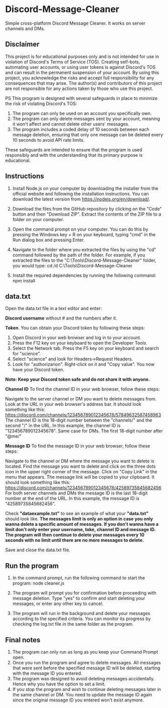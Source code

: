 # Discord-Message-Cleaner
Simple cross-platform Discord Message Cleaner. It works on server channels and DMs.

## Disclaimer

This project is for educational purposes only and is not intended for use in violation of Discord's Terms of Service (TOS). Creating self-bots, automating user accounts, or using user tokens is against Discord's TOS and can result in the permanent suspension of your account. By using this project, you acknowledge the risks and accept full responsibility for any consequences that may arise. The author(s) and contributors of this project are not responsible for any actions taken by those who use this project.

PS
This program is designed with several safeguards in place to minimize the risk of violating Discord's TOS:

1. The program can only be used on an account you specifically own.
2. The program can only delete messages sent by your account, meaning it won't affect and cannot delete other users' messages.
3. The program includes a coded delay of 10 seconds between each message deletion, ensuring that only one message can be deleted every 10 seconds to avoid API rate limits.

These safeguards are intended to ensure that the program is used responsibly and with the understanding that its primary purpose is educational.

## Instructions

1. Install Node.js on your computer by downloading the installer from the official website and following the installation instructions. You can download the latest version from https://nodejs.org/en/download/.

2. Download the files from the GitHub repository by clicking on the "Code" button and then "Download ZIP". Extract the contents of the ZIP file to a folder on your computer.

3. Open the command prompt on your computer. You can do this by pressing the Windows key + R on your keyboard, typing "cmd" in the Run dialog box and pressing Enter.

4. Navigate to the folder where you extracted the files by using the "cd" command followed by the path of the folder. For example, if you extracted the files to the "C:\Tools\Discord-Message-Cleaner" folder, you would type:
cd /d C:\Tools\Discord-Message-Cleaner

5. Install the required dependencies by running the following command:
npm install

## data.txt

Open the data.txt file in a text editor and enter:

**Discord username** without # and the numbers after it.

**Token**.
You can obtain your Discord token by following these steps:
1. Open Discord in your web browser and log in to your account.
2. Press the F12 key on your keyboard to open the Developer Tools.
3. Select the Network tab. Press the F5 key on your keyboard and search for "science".
4. Select "science" and look for Headers->Request Headers.
5. Look for "authorizarion". Right-click on it and "Copy value". You now have your Discord token.

**Note: Keep your Discord token safe and do not share it with anyone.**

**Channel ID**
To find the channel ID in your web browser, follow these steps:

Navigate to the server channel or DM you want to delete messages from.
Look at the URL in your web browser's address bar. It should look something like this: https://discord.com/channels/123456789012345678/57849632587458963
The channel ID is the 18-digit number between the "channels/" and the second "/" in the URL. In this example, the channel ID is "123456789012345678".
Same case for DMs. The first 18-digit number after "@me/"

**Message ID**
To find the message ID in your web browser, follow these steps:

Navigate to the channel or DM where the message you want to delete is located.
Find the message you want to delete and click on the three dots icon in the upper right corner of the message.
Click on "Copy Link" in the menu that appears.
The message link will be copied to your clipboard. It should look something like this: https://discord.com/channels/123456789012345678/42589735845682456
For both server channels and DMs the message ID is the last 18-digit number at the end of the URL. In this example, the message ID is "42589735845682456".

Check **"dataexample.txt"** to see an example of what your **"data.txt"** should look like.
**The messages limit is only an option in case you only wanna delete a specific amount of messages. If you don't wanna have a limit don't only enter your username, toke, channel ID and message ID. The program will then continue to delete your messages every 10 seconds with no limit until there are no more messages to delete.**

Save and close the data.txt file.

## Run the program

1. In the command prompt, run the following command to start the program:
node cleaner.js

2. The program will prompt you for confirmation before proceeding with message deletion. Type "yes" to confirm and start deleting your messages, or enter any other key to cancel.

3. The program will run in the background and delete your messages according to the specified criteria. You can monitor its progress by checking the log.txt file in the same folder as the program.

## Final notes

1. The program can only run as long as you keep your Command Prompt open.
2. Once you run the program and agree to delete messages. All messages that were sent before the specified message ID will be deleted, starting with the message ID you entered.
3. The program was designed to avoid deleting messages accidentally. Hence why you have the option to set a limit.
4. If you stop the program and wish to continue deleting messages later in the same channel or DM. You need to update the message ID again since the original message ID you entered won't exist anymore.
